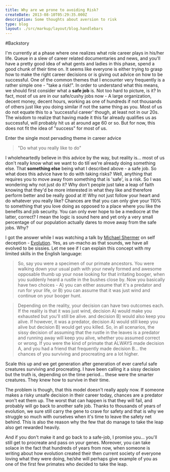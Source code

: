 ```yaml
---
title: Why are we prone to avoiding Risk?
createDate: 2013-08-10T05:29:35.000Z
description: Some thoughts about aversion to risk
type: blog
layout: ./src/markup/layout/blog.handlebars
---
```


#Backstory

I'm currently at a phase where one realizes what role career plays in his/her life. Queue in a slew of career related documentaries and news, and you'll have a pretty good idea of what gents and ladies in this phase, spend a good chunk of their time on. It seems like everyone is either trying to grasp how to make the right career decisions or is giving out advice on how to be successful. One of the common themes that I encounter very frequently is a rather simple one - "take a risk!". In order to understand what this means, we should first consider what a **safe job** is. Not too hard to picture, is it? In fact, most of us are in our safe/cushy jobs now - A large organization, decent money, decent hours, working as one of hundreds if not thousands of others just like you doing similar if not the same thing as you. Most of us do not equate this to a 'successful career' though, at least not in our 20s. The wisdom to realize that having made it this far already qualifies us as successful, will probably hit us at around age 60 or so. But for now, this does not fit the idea of  "success" for most of us.

Enter the single most pervading theme in career advice
>"Do what you really like to do"

I wholeheartedly believe in this advice by the way, but reality is... most of us don't really know what we want to do till we're already doing something else. That **something else** being what I described above - a safe job. So what does this advice have to do with taking risks? Well, anything that requires you to move away from something that is 'safe', is a risk. So I was wondering why not just do it? Why don't people just take a leap of faith knowing that they'd be more interested in what they like and therefore perform better and be really good at it! Why not just follow your heart and do whatever you really like? Chances are that you can only give your 110% to something that you love doing as opposed to a place where you like the benefits and job security. You can only ever hope to be a mediocre at the latter, correct? I mean the logic is sound here and yet only a very small percentage of our population actually dares to move away from the safe jobs. Why?

I got the answer while I was watching a talk by [Michael Shermer](https://en.wikipedia.org/wiki/Michael_Shermer) on self deception - [Evolution](http://www.ted.com/talks/michael_shermer_the_pattern_behind_self_deception/transcript?language=en). Yes, as un-macho as that sounds, we have all evolved to be sissies. Let me see if I can explain this concept with my limited skills in the English language:

>So, say you were a specimen of our primate ancestors. You were walking down your usual path with your newly formed and awesome opposable thumb up your nose looking for that irritating booger, when you suddenly heard a rustle in the bushes close by. Now you basically have two choices - A) you can either assume that it's a predator and run for your life, or B) you can assume that it was just wind and continue on your booger hunt. 

>Depending on the reality, your decision can have two outcomes each. If the reality is that it was just wind, decision A) would make you exhausted but you'll still be alive. and decision B) would also keep you alive. If however, it was a predator, decision A) would still keep you alive but decision B) would get you killed. So, in all scenarios, the sissy decision of assuming that the rustle in the leaves is a predator and running away will keep you alive, whether you assumed correct or wrong. If you were the kind of primate that ALWAYS made decision A, and you had a friend that frequently made decision B... the chances of you surviving and procreating are a lot higher.

Scale this up and we get generation after generation of ever careful safe creatures surviving and procreating. I have been calling it a sissy decision but the truth is, depending on the time period... these were the smarter creatures. They knew how to survive in their time.

The problem is though, that this model doesn't really apply now. If someone makes a risky unsafe decision in their career today, chances are a predator won't eat them up. The worst that can happen is that they will fail, and probably will go back to another safe job. Thanks to thousands of years of evolution, we sure still carry the gene to crave for safety and that is why we struggle so much with ourselves when it's time to leave the safety net behind. This is also the reason why the few that do manage to take the leap also get rewarded heavily. 

And if you don't make it and go back to a safe-job, I promise you... you'll still get to procreate and pass on your genes. Moreover, you can take solace in the fact that hundreds of years from  now, when someone is writing about how evolution created their then current society of everyone loving what they were doing, he/she will perhaps give example of you as one of the first few primates who decided to take the leap.
